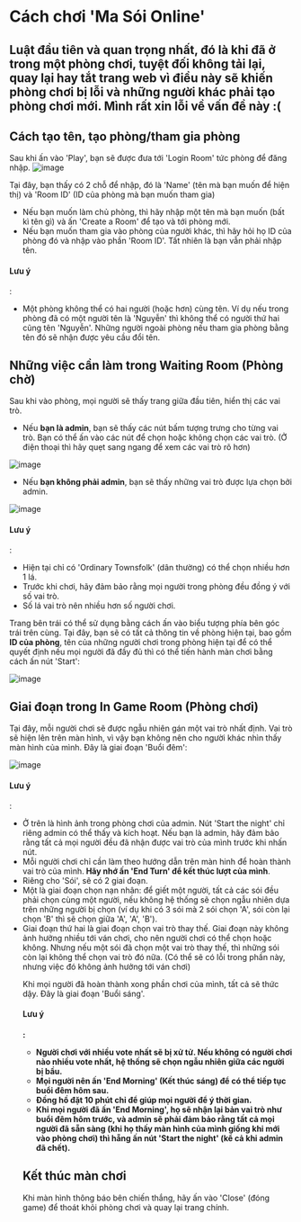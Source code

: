 # Cách chơi 'Ma Sói Online'

## Luật đầu tiên và quan trọng nhất, đó là khi đã ở trong một phòng chơi, tuyệt đối không tải lại, quay lại hay tắt trang web vì điều này sẽ khiến phòng chơi bị lỗi và những người khác phải tạo phòng chơi mới. Mình rất xin lỗi về vấn đề này :(

## Cách tạo tên, tạo phòng/tham gia phòng
Sau khi ấn vào 'Play', bạn sẽ được đưa tới 'Login Room' tức phòng để đăng nhập.
![image](https://user-images.githubusercontent.com/25637330/56319281-e6041b80-6169-11e9-96a9-2ac5bfb12da2.png)


<p>Tại đây, bạn thấy có 2 chỗ để nhập, đó là 'Name' (tên mà bạn muốn để hiện thị) và 'Room ID' (ID của phòng mà bạn muốn tham gia)</p>
<ul>
  <li>Nếu bạn muốn làm chủ phòng, thì hãy nhập một tên mà bạn muốn (bất kì tên gì) và ấn 'Create a Room' để tạo và tới phòng mới.</li>
  <li>Nếu bạn muốn tham gia vào phòng của người khác, thì hãy hỏi họ ID của phòng đó và nhập vào phần 'Room ID'. Tất nhiên là bạn vẫn phải nhập tên.</li>
</ul>

<h4>Lưu ý</h4>:
<ul>
  <li>Một phòng không thể có hai người (hoặc hơn) cùng tên. Ví dụ nếu trong phòng đã có một người tên là 'Nguyễn' thì không thể có người thứ hai cũng tên 'Nguyễn'. Những người ngoài phòng nếu tham gia phòng bằng tên đó sẽ nhận được yêu cầu đổi tên.</li>
</ul>

## Những việc cần làm trong Waiting Room (Phòng chờ)
Sau khi vào phòng, mọi người sẽ thấy trang giữa đầu tiên, hiển thị các vai trò.

<ul>
  <li>Nếu <b>bạn là admin</b>, bạn sẽ thấy các nút bấm tượng trưng cho từng vai trò. Bạn có thể ấn vào các nút để chọn hoặc không chọn các vai trò. (Ở điện thoại thì hãy quẹt sang ngang để xem các vai trò rõ hơn)</li>
</ul>
 
 ![image](https://user-images.githubusercontent.com/25637330/56320058-f3220a00-616b-11e9-8015-089550f9bf98.png)
  
<ul>
  <li>Nếu <b>bạn không phải admin</b>, bạn sẽ thấy những vai trò được lựa chọn bởi admin.</li>
</ul>

 ![image](https://user-images.githubusercontent.com/25637330/56320216-47c58500-616c-11e9-9682-b0ff78dbe6f2.png)
 
<h4>Lưu ý</h4>:
<ul>
  <li>Hiện tại chỉ có 'Ordinary Townsfolk' (dân thường) có thể chọn nhiều hơn 1 lá.</li>
  <li>Trước khi chơi, hãy đảm bảo rằng mọi người trong phòng đều đồng ý với số vai trò.</li>
  <li>Số lá vai trò nên nhiều hơn số người chơi.</li>
</ul>

Trang bên trái có thể sử dụng bằng cách ấn vào biểu tượng phía bên góc trái trên cùng. Tại đây, bạn sẽ có tất cả thông tin về phòng hiện tại, bao gồm <b>ID của phòng</b>, tên của những người chơi trong phòng hiện tại để có thể quyết định nếu mọi người đã đầy đủ thì có thể tiến hành màn chơi bằng cách ấn nút 'Start':

![image](https://user-images.githubusercontent.com/25637330/56320526-1a2d0b80-616d-11e9-9a28-877f59e1eee1.png)

## Giai đoạn trong In Game Room (Phòng chơi)
Tại đây, mỗi người chơi sẽ được ngẫu nhiên gán một vai trò nhất định. Vai trò sẽ hiện lên trên màn hình, vì vậy bạn không nên cho người khác nhìn thấy màn hình của mình. Đây là giai đoạn 'Buổi đêm':

![image](https://user-images.githubusercontent.com/25637330/56320801-97f11700-616d-11e9-85de-78fd3547b7c9.png)

<h4>Lưu ý</h4>:
<ul>
  <li>Ở trên là hình ảnh trong phòng chơi của admin. Nút 'Start the night' chỉ riêng admin có thể thấy và kích hoạt. Nếu bạn là admin, hãy đảm bảo rằng tất cả mọi người đều đã nhận được vai trò của mình trước khi nhấn nút.</li>
  <li>Mỗi người chơi chỉ cần làm theo hướng dẫn trên màn hinh để hoàn thành vai trò của mình.<b> Hãy nhớ ấn 'End Turn' để kết thúc lượt của mình</b>.</li>
  <li>Riêng cho 'Sói', sẽ có 2 giai đoạn.</li>
  <li>Một là giai đoạn chọn nạn nhân: để giết một người, tất cả các sói đều phải chọn cùng một người, nếu không hệ thống sẽ chọn ngẫu nhiên dựa trên những người bị chọn (ví dụ khi có 3 sói mà 2 sói chọn 'A', sói còn lại chọn 'B' thì sẽ chọn giữa 'A', 'A', 'B').</li>
  <li>Giai đoạn thứ hai là giai đoạn chọn vai trò thay thế. Giai đoạn này không ảnh hưởng nhiều tới ván chơi, cho nên người chơi có thể chọn hoặc không. Nhưng nếu một sói đã chọn một vai trò thay thế, thì những sói còn lại không thể chọn vai trò đó nữa. (Có thể sẽ có lỗi trong phần này, nhưng việc đó không ảnh hưởng tới ván chơi)</li>
  
Khi mọi người đã hoàn thành xong phần chơi của mình, tất cả sẽ thức dậy. Đây là giai đoạn 'Buổi sáng'.

<h4>Lưu ý<h4>:

<ul>
  <li>Người chơi với nhiều vote nhất sẽ bị xử tử. Nếu không có người chơi nào nhiều vote nhất, hệ thống sẽ chọn ngẫu nhiên giữa các người bị bầu.</li>
  <li>Mọi người nên ấn 'End Morning' (Kết thúc sáng) để có thể tiếp tục buổi đêm hôm sau.</li>
  <li>Đồng hồ đặt 10 phút chỉ để giúp mọi người để ý thời gian.</li>
  <li>Khi mọi người đã ấn 'End Morning', họ sẽ nhận lại bản vai trò như buổi đêm hôm trước, và admin sẽ phải đảm bảo rằng tất cả mọi người đã sẵn sàng (khi họ thấy màn hình của mình giống khi mới vào phòng chơi) thì hẵng ấn nút 'Start the night' (kể cả khi admin đã chết).</li>
</ul>

## Kết thúc màn chơi
Khi màn hình thông báo bên chiến thắng, hãy ấn vào 'Close' (đóng game) để thoát khỏi phòng chơi và quay lại trang chính.
  
